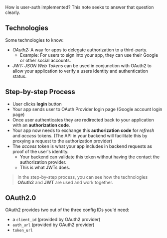 How is user-auth implemented? This note seeks to answer that question clearly.

## Technologies
Some technologies to know:
- *OAuth2:* A way for apps to delegate authorization to a third-party.
	- Example: For users to sign into your app, they can use their Google or other social accounts.
- *JWT:* *JSON Web Tokens* can be used in conjunction with OAuth2 to allow your application to verify a users identity and authentication status.

## Step-by-step Process
- User clicks **login** button
- Your app sends user to OAuth Provider login page (Google account login page)
- Once user authenticates they are redirected back to your application with an **authorization code**.
- Your app now needs to exchange this **authorization code** for *refresh* and *access* tokens. (The API in your backend will facilitate this by proxying a request to the authorization provider)
- The *access* token is what your app includes in backend requests as proof of the user's identity.
	- Your backend can validate this token without having the contact the authorization provider.
	- This is what JWTs does.

> In the step-by-step process, you can see how the technologies **OAuth2** and **JWT** are used and work together.

## OAuth2.0
OAuth2 provides two out of the three config IDs you'd need:
- a `client_id` (provided by OAuth2 provider)
- `auth_url` (provided by OAuth2 provider)
- `token_url`

